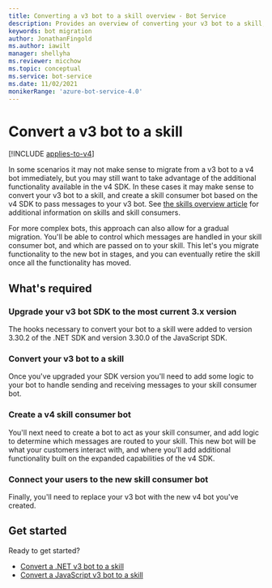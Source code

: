 ```yaml
---
title: Converting a v3 bot to a skill overview - Bot Service
description: Provides an overview of converting your v3 bot to a skill, and consuming it from a v4 bot.
keywords: bot migration
author: JonathanFingold
ms.author: iawilt
manager: shellyha
ms.reviewer: micchow
ms.topic: conceptual
ms.service: bot-service
ms.date: 11/02/2021
monikerRange: 'azure-bot-service-4.0'
---
```


# Convert a v3 bot to a skill

[!INCLUDE [applies-to-v4](../../includes/applies-to-v4-current.md)]

In some scenarios it may not make sense to migrate from a v3 bot to a v4 bot immediately, but you may still want to take advantage of the additional functionality available in the v4 SDK. In these cases it may make sense to convert your v3 bot to a skill, and create a skill consumer bot based on the v4 SDK to pass messages to your v3 bot. See [the skills overview article](../skills-conceptual.md) for additional information on skills and skill consumers.

For more complex bots, this approach can also allow for a gradual migration. You'll be able to control which messages are handled in your skill consumer bot, and which are passed on to your skill. This let's you migrate functionality to the new bot in stages, and you can eventually retire the skill once all the functionality has moved.

## What's required

### Upgrade your v3 bot SDK to the most current 3.x version

The hooks necessary to convert your bot to a skill were added to version 3.30.2 of the .NET SDK and version 3.30.0 of the JavaScript SDK.

### Convert your v3 bot to a skill

Once you've upgraded your SDK version you'll need to add some logic to your bot to handle sending and receiving messages to your skill consumer bot.

### Create a v4 skill consumer bot

You'll next need to create a bot to act as your skill consumer, and add logic to determine which messages are routed to your skill. This new bot will be what your customers interact with, and where you'll add additional functionality built on the expanded capabilities of the v4 SDK.

### Connect your users to the new skill consumer bot

Finally, you'll need to replace your v3 bot with the new v4 bot you've created.

## Get started

Ready to get started?

- [Convert a .NET v3 bot to a skill](net-v3-as-skill.md)
- [Convert a JavaScript v3 bot to a skill](javascript-v3-as-skill.md)
